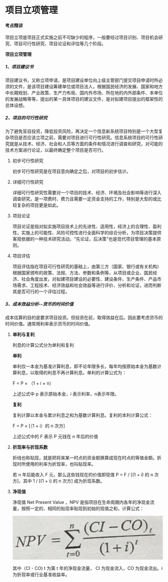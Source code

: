 # 项目立项管理

#### 考点精讲

项目立项是项目正式实施之前不可缺少的程序，一般要经过项目识别、项目机会研究、项目可行性研究、项目论证和评估等几个阶段。

**项目立项管理**

##### 1、项目建议书

项目建议书，又称立项申请，是项目建设单位向上级主管部门提交项目申请时所必须的文件，是该项目建设筹建单位或项目法人，根据国民经济的发展、国家和地方中长期规划、产业政策、生产力布局、国内外市场、所在地的内外部条件、本单位的发展战略等等，提出的某一具体项目的建议文件，是对拟建项目提出的框架性的总体设想。

##### 2、项目的可行性研究

为了避免盲目投资，降低投资风险，再决定一个信息新系统项目特别是一个大型复杂项目是否应该立项之前，需要对项目进行可行性研究。信息系统项目的可行性研究就是从技术、经济、社会和人员等方面的条件和情况进行调查和研究，对可能的技术方案进行论证，以最终确定整个项目是否可行。

1. 初步可行性研究

   初步可行性研究是在项目意向确定之后，对项目的初步估计。

2. 详细可行性研究

   详细可行性研究性需要对一个项目的技术、经济、环境及社会影响等进行深入调查研究，是一项费时、费力且需要一定资金支持的工作，特别是大型的或比较复杂的项目更是如此。

3. 项目论证

   项目论证是指对拟实施项目技术上的先进性、适用性，经济上的合理性、盈利性，实施上的可能性、风险可控性进行全面科学的综合分析，为项目决策提供客观依据的一种技术研究活动。“先论证，后决策”也是现代项目管理的基本原则。

4. 项目评估

   项目评估指在项目可行性研究的基础上，由第三方（国家、银行或有关机构）根据国家颁布的政策、法规、方法、参数和条例等，从项目或企业、国民经济、社会角度出发，对拟建项目建设的必要性、建设条件、生产条件、产品市场需求、工程技术、经济效益和社会效益等进行评价、分析和论证，进而判断其是否可行的一个评估过程。

##### 3、成本效益分析--货币的时间价值

成本估算的目的是要求项目投资。但投资在前，取得效益在后。因此要考虑货币的时间价值。通常用利率表示货币的时间价值。

1. **单利与复利**

   利息的计算公式分为单利和复利

   **单利**

   单利仅一本金为基准计算利息，即不论年限多长，每年均按原始本金为基数计算利息，以取得的利息不再计算利息。单利的计算公式为：

   F = P × （1 + i × n）

   上述公式中 p 表示原始本金，i 表示利率，n表示年限。

   **复利**

   复利计算以本金与累计利息之和为基数计算利息。复利的本利计算公式：

   F = P  ×  \[（1 + i）的 n 次方\]

   上述公式中的 F 表示 P 元钱在 n 年后的价值

2. **折现率与折现系数**

   折线也称贴现，就是把将来某一时点的资金额换算成现在时点的等值金额。折现时所使用的利率为折现率，也叫贴现率。

   若 n 年后能收入 F 元，那么这些钱现在的价值即现值 P = F / \[\(1 + i\) 的 n 次方\]，其中 1 / \[\(1 + i\) 的 n 次方\] 成为折现系数。

3. **净现值**

   净现值 Net Present Value ，NPV 是指项目在生命周期内各年的净现金流量，按照一定的、相同的贴现率贴现到初始的现值之和，计算公式：

   ![](/assets/bce6e79f9728977fef413f0ebea58b3.jpg)

    其中（CI - CO\) t  为第 t 年的净现金流量， CI 为现金流入，CO 为现金流出。i 为折现率或行业基准收益率。

